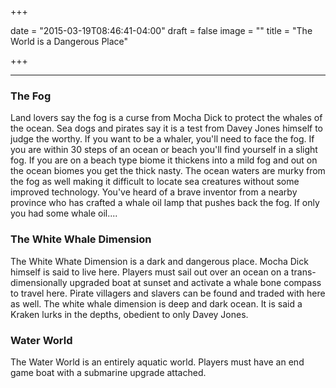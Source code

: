 +++

date = "2015-03-19T08:46:41-04:00"
draft = false
image = ""
title = "The World is a Dangerous Place"

+++

* * *

### The Fog

Land lovers say the fog is a curse from Mocha Dick to protect the whales of the ocean.  Sea dogs and pirates say it is a test from Davey Jones himself to judge the worthy.  If you want to be a whaler, you'll need to face the fog.  If you are within 30 steps of an ocean or beach you'll find yourself in a slight fog.  If you are on a beach type biome it thickens into a mild fog and out on the ocean biomes you get the thick nasty.  The ocean waters are murky from the fog as well making it difficult to locate sea creatures without some improved technology.   You've heard of a brave inventor from a nearby province who has crafted a whale oil lamp that pushes back the fog.  If only you had some whale oil....



### The White Whale Dimension

The White Whate Dimension is a dark and dangerous place.  Mocha Dick himself is said to live here.  Players must sail out over an ocean on a trans-dimensionally upgraded boat at sunset and activate a whale bone compass to travel here.  Pirate villagers and slavers can be found and traded with here as well.  The white whale dimension is deep and dark ocean.  It is said a Kraken lurks in the depths, obedient to only Davey Jones.

### Water World

The Water World is an entirely aquatic world.  Players must have an end game boat with a submarine upgrade attached.